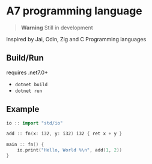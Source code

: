 # A7 programming language

> **Warning** Still in development

Inspired by Jai, Odin, Zig and C Programming languages

## Build/Run
requires .net7.0+

- `dotnet build`
- `dotnet run`


## Example 
```cpp
io :: import "std/io"

add :: fn(x: i32, y: i32) i32 { ret x + y }

main :: fn() {
    io.print("Hello, World %\n", add(1, 2))
}
```